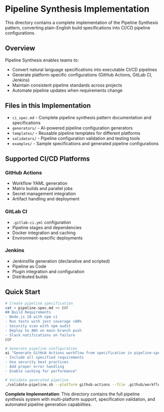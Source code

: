# Pipeline Synthesis Implementation

This directory contains a complete implementation of the Pipeline Synthesis pattern, converting plain-English build specifications into CI/CD pipeline configurations.

## Overview

Pipeline Synthesis enables teams to:
- Convert natural language specifications into executable CI/CD pipelines
- Generate platform-specific configurations (GitHub Actions, GitLab CI, Jenkins)
- Maintain consistent pipeline standards across projects
- Automate pipeline updates when requirements change

## Files in this Implementation

- `ci_spec.md` - Complete pipeline synthesis pattern documentation and specifications
- `generators/` - AI-powered pipeline configuration generators
- `templates/` - Reusable pipeline templates for different platforms
- `validators/` - Pipeline configuration validation and testing tools
- `examples/` - Sample specifications and generated pipeline configurations

## Supported CI/CD Platforms

### GitHub Actions
- Workflow YAML generation
- Matrix builds and parallel jobs
- Secret management integration
- Artifact handling and deployment

### GitLab CI
- `.gitlab-ci.yml` configuration
- Pipeline stages and dependencies
- Docker integration and caching
- Environment-specific deployments

### Jenkins
- Jenkinsfile generation (declarative and scripted)
- Pipeline as Code
- Plugin integration and configuration
- Distributed builds

## Quick Start

```bash
# Create pipeline specification
cat > pipeline-spec.md << EOF
## Build Requirements
- Node.js 18 with npm ci
- Run tests with jest coverage >80%
- Security scan with npm audit
- Deploy to AWS on main branch push
- Slack notifications on failure
EOF

# Generate pipeline configuration
ai "Generate GitHub Actions workflow from specification in pipeline-spec.md:
- Include all specified requirements
- Use security best practices
- Add proper error handling
- Enable caching for performance"

# Validate generated pipeline
./validate-pipeline.sh --platform github-actions --file .github/workflows/ci.yml
```

**Complete Implementation**: This directory contains the full pipeline synthesis system with multi-platform support, specification validation, and automated pipeline generation capabilities.